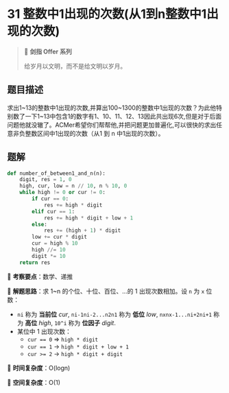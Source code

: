 # 31 整数中1出现的次数(从1到n整数中1出现的次数)

> 🌟 **剑指 Offer 系列**
>
> 给岁月以文明，而不是给文明以岁月。

## 题目描述

求出1~13的整数中1出现的次数,并算出100~1300的整数中1出现的次数？为此他特别数了一下1~13中包含1的数字有1、10、11、12、13因此共出现6次,但是对于后面问题他就没辙了。ACMer希望你们帮帮他,并把问题更加普遍化,可以很快的求出任意非负整数区间中1出现的次数（从1 到 n 中1出现的次数）。

## 题解

```python
def number_of_between1_and_n(n):
    digit, res = 1, 0
    high, cur, low = n // 10, n % 10, 0
    while high != 0 or cur != 0:
        if cur == 0:
            res += high * digit
        elif cur == 1:
            res += high * digit + low + 1
        else:
            res += (high + 1) * digit
        low += cur * digit
        cur = high % 10
        high //= 10
        digit *= 10
    return res
```

🍥 **考察要点**：数学、递推

🍬 **解题思路**：求 1~n 的个位、十位、百位、...的 1 出现次数相加。设 `n` 为 `x` 位数：

- `ni` 称为 **当前位**  *cur*,  `ni-1ni-2...n2n1` 称为 **低位** *low*, `nxnx-1...ni+2ni+1` 称为 **高位** *high*, `10^i` 称为 **位因子** *digit*.
- 某位中 1 出现次数：
  - `cur == 0` => `high * digit`
  - `cur == 1` -> `high * digit + low + 1`
  - `cur >= 2` -> `high * digit + digit`

🍉 **时间复杂度**：O(logn)

🍭 **空间复杂度**：O(1)
